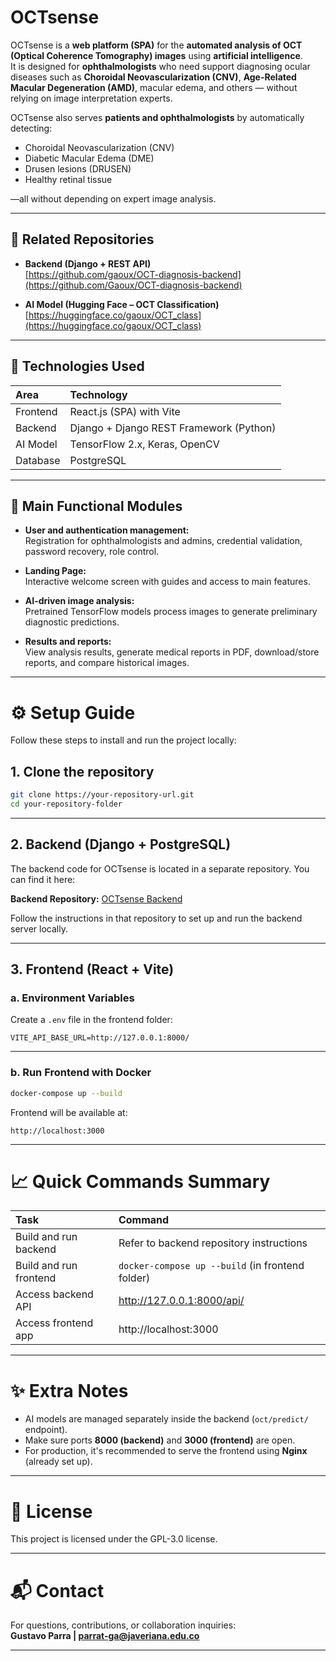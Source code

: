 # OCTsense

OCTsense is a **web platform (SPA)** for the **automated analysis of OCT (Optical Coherence Tomography) images** using **artificial intelligence**.  
It is designed for **ophthalmologists** who need support diagnosing ocular diseases such as **Choroidal Neovascularization (CNV)**, **Age-Related Macular Degeneration (AMD)**, macular edema, and others — without relying on image interpretation experts.

OCTsense also serves **patients and ophthalmologists** by automatically detecting:

- Choroidal Neovascularization (CNV)
- Diabetic Macular Edema (DME)
- Drusen lesions (DRUSEN)
- Healthy retinal tissue

—all without depending on expert image analysis.

---

## 🔗 Related Repositories

- **Backend (Django + REST API)**  
  [https://github.com/gaoux/OCT-diagnosis-backend](https://github.com/Gaoux/OCT-diagnosis-backend)

- **AI Model (Hugging Face – OCT Classification)**  
  [https://huggingface.co/gaoux/OCT_class](https://huggingface.co/gaoux/OCT_class)

---

## 🚀 Technologies Used

| Area     | Technology                              |
| :------- | :-------------------------------------- |
| Frontend | React.js (SPA) with Vite                |
| Backend  | Django + Django REST Framework (Python) |
| AI Model | TensorFlow 2.x, Keras, OpenCV           |
| Database | PostgreSQL                              |

---

## 🧹 Main Functional Modules

- **User and authentication management:**  
  Registration for ophthalmologists and admins, credential validation, password recovery, role control.

- **Landing Page:**  
  Interactive welcome screen with guides and access to main features.

- **AI-driven image analysis:**  
  Pretrained TensorFlow models process images to generate preliminary diagnostic predictions.

- **Results and reports:**  
  View analysis results, generate medical reports in PDF, download/store reports, and compare historical images.

---

# ⚙️ Setup Guide

Follow these steps to install and run the project locally:

## 1. Clone the repository

```bash
git clone https://your-repository-url.git
cd your-repository-folder
```

---

## 2. Backend (Django + PostgreSQL)

The backend code for OCTsense is located in a separate repository. You can find it here:

**Backend Repository:** [OCTsense Backend](https://your-backend-repository-link)

Follow the instructions in that repository to set up and run the backend server locally.

---

## 3. Frontend (React + Vite)

### a. Environment Variables

Create a `.env` file in the frontend folder:

```env
VITE_API_BASE_URL=http://127.0.0.1:8000/
```

---

### b. Run Frontend with Docker

```bash
docker-compose up --build
```

Frontend will be available at:

```
http://localhost:3000
```

---

# 📈 Quick Commands Summary

| Task                   | Command                                          |
| :--------------------- | :----------------------------------------------- |
| Build and run backend  | Refer to backend repository instructions         |
| Build and run frontend | `docker-compose up --build` (in frontend folder) |
| Access backend API     | http://127.0.0.1:8000/api/                       |
| Access frontend app    | http://localhost:3000                            |

---

# ✨ Extra Notes

- AI models are managed separately inside the backend (`oct/predict/` endpoint).
- Make sure ports **8000 (backend)** and **3000 (frontend)** are open.
- For production, it's recommended to serve the frontend using **Nginx** (already set up).

---

# 💬 License

This project is licensed under the GPL-3.0 license.

---

# 📬 Contact

For questions, contributions, or collaboration inquiries:  
**Gustavo Parra | parrat-ga@javeriana.edu.co**

---

